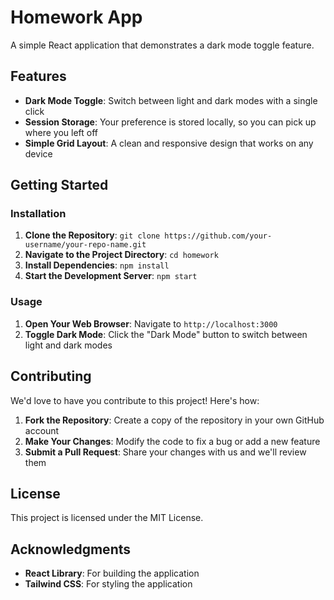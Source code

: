 # Homework App

A simple React application that demonstrates a dark mode toggle feature.

## Features

- **Dark Mode Toggle**: Switch between light and dark modes with a single click
- **Session Storage**: Your preference is stored locally, so you can pick up where you left off
- **Simple Grid Layout**: A clean and responsive design that works on any device

## Getting Started

### Installation

1. **Clone the Repository**: `git clone https://github.com/your-username/your-repo-name.git`
2. **Navigate to the Project Directory**: `cd homework`
3. **Install Dependencies**: `npm install`
4. **Start the Development Server**: `npm start`

### Usage

1. **Open Your Web Browser**: Navigate to `http://localhost:3000`
2. **Toggle Dark Mode**: Click the "Dark Mode" button to switch between light and dark modes

## Contributing

We'd love to have you contribute to this project! Here's how:

1. **Fork the Repository**: Create a copy of the repository in your own GitHub account
2. **Make Your Changes**: Modify the code to fix a bug or add a new feature
3. **Submit a Pull Request**: Share your changes with us and we'll review them

## License

This project is licensed under the MIT License.

## Acknowledgments

- **React Library**: For building the application
- **Tailwind CSS**: For styling the application